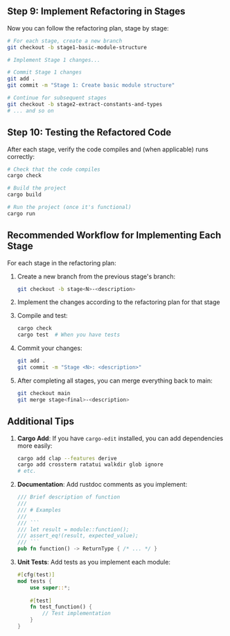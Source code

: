 ## Step 9: Implement Refactoring in Stages

Now you can follow the refactoring plan, stage by stage:

```bash
# For each stage, create a new branch
git checkout -b stage1-basic-module-structure

# Implement Stage 1 changes...

# Commit Stage 1 changes
git add .
git commit -m "Stage 1: Create basic module structure"

# Continue for subsequent stages
git checkout -b stage2-extract-constants-and-types
# ... and so on
```

## Step 10: Testing the Refactored Code

After each stage, verify the code compiles and (when applicable) runs correctly:

```bash
# Check that the code compiles
cargo check

# Build the project
cargo build

# Run the project (once it's functional)
cargo run
```

## Recommended Workflow for Implementing Each Stage

For each stage in the refactoring plan:

1. Create a new branch from the previous stage's branch:
   ```bash
   git checkout -b stage<N>-<description>
   ```

2. Implement the changes according to the refactoring plan for that stage

3. Compile and test:
   ```bash
   cargo check
   cargo test  # When you have tests
   ```

4. Commit your changes:
   ```bash
   git add .
   git commit -m "Stage <N>: <description>"
   ```

5. After completing all stages, you can merge everything back to main:
   ```bash
   git checkout main
   git merge stage<final>-<description>
   ```

## Additional Tips

1. **Cargo Add**: If you have `cargo-edit` installed, you can add dependencies more easily:
   ```bash
   cargo add clap --features derive
   cargo add crossterm ratatui walkdir glob ignore
   # etc.
   ```

2. **Documentation**: Add rustdoc comments as you implement:
   ```rust
   /// Brief description of function
   /// 
   /// # Examples
   /// 
   /// ```
   /// let result = module::function();
   /// assert_eq!(result, expected_value);
   /// ```
   pub fn function() -> ReturnType { /* ... */ }
   ```

3. **Unit Tests**: Add tests as you implement each module:
   ```rust
   #[cfg(test)]
   mod tests {
       use super::*;
       
       #[test]
       fn test_function() {
           // Test implementation
       }
   }
   ```